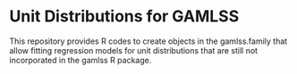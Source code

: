 # Unit Distributions for GAMLSS

This repository provides R codes to create objects in the gamlss.family that allow fitting regression models for unit distributions that are still not incorporated in the gamlss R package.
